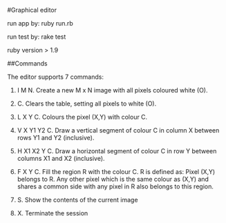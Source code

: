 #Graphical editor

run app by: ruby run.rb

run test by: rake test

ruby version > 1.9

##Commands

The editor supports 7 commands:

1. I M N. Create a new M x N image with all pixels coloured white (O).

2. C. Clears the table, setting all pixels to white (O).

3. L X Y C. Colours the pixel (X,Y) with colour C.

4. V X Y1 Y2 C. Draw a vertical segment of colour C in column X between rows Y1 and Y2
(inclusive).

5. H X1 X2 Y C. Draw a horizontal segment of colour C in row Y between columns X1 and X2
(inclusive).

6. F X Y C. Fill the region R with the colour C. R is defined as: Pixel (X,Y) belongs to R. Any other
pixel which is the same colour as (X,Y) and shares a common side with any pixel in R also belongs
to this region.

7. S. Show the contents of the current image

8. X. Terminate the session